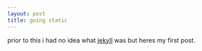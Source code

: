 ```yaml
---
layout: post
title: going static
---
```


prior to this i had no idea what [jekyll](http://www.github.com/jekyll) was but heres my first post.

